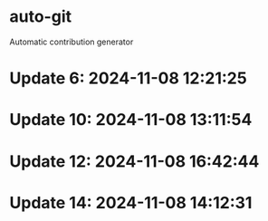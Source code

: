 # auto-git

Automatic contribution generator

# Update 6: 2024-11-08 12:21:25

# Update 10: 2024-11-08 13:11:54

# Update 12: 2024-11-08 16:42:44

# Update 14: 2024-11-08 14:12:31
